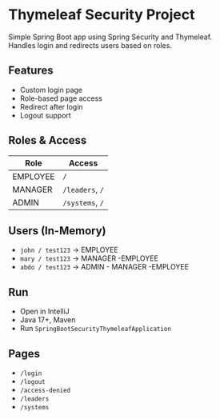 # Thymeleaf Security Project

Simple Spring Boot app using Spring Security and Thymeleaf.  
Handles login and redirects users based on roles.

## Features
- Custom login page  
- Role-based page access  
- Redirect after login  
- Logout support  

## Roles & Access
| Role     | Access           |
|----------|------------------|
| EMPLOYEE | `/`              |
| MANAGER  | `/leaders`, `/`  |
| ADMIN    | `/systems`, `/`  |

## Users (In-Memory)
- `john / test123` → EMPLOYEE  
- `mary / test123` → MANAGER -EMPLOYEE  
- `abdo / test123` → ADMIN - MANAGER -EMPLOYEE

## Run
- Open in IntelliJ  
- Java 17+, Maven  
- Run `SpringBootSecurityThymeleafApplication`

## Pages
- `/login`  
- `/logout`  
- `/access-denied`
- `/leaders`
- `/systems`  
